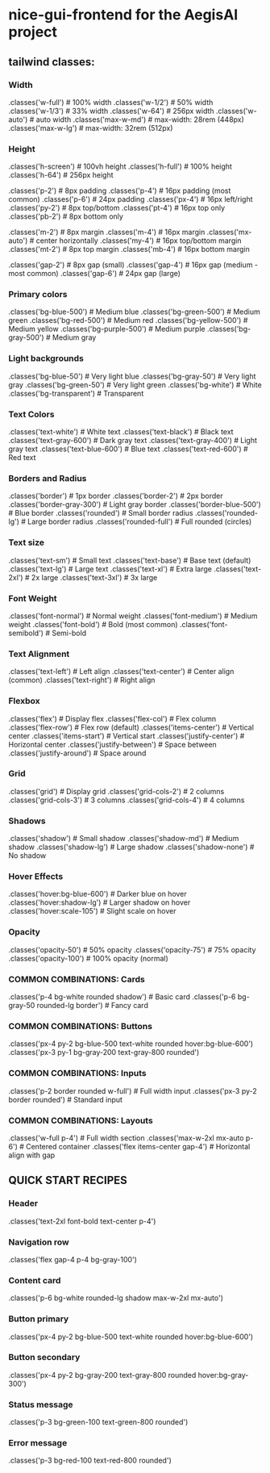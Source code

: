 # nice-gui-frontend for the AegisAI project

## tailwind classes:
### Width
.classes('w-full')        # 100% width
.classes('w-1/2')         # 50% width  
.classes('w-1/3')         # 33% width
.classes('w-64')          # 256px width
.classes('w-auto')        # auto width
.classes('max-w-md')      # max-width: 28rem (448px)
.classes('max-w-lg')      # max-width: 32rem (512px)

### Height
.classes('h-screen')      # 100vh height
.classes('h-full')        # 100% height
.classes('h-64')          # 256px height

.classes('p-2')           # 8px padding
.classes('p-4')           # 16px padding (most common)
.classes('p-6')           # 24px padding
.classes('px-4')          # 16px left/right
.classes('py-2')          # 8px top/bottom
.classes('pt-4')          # 16px top only
.classes('pb-2')          # 8px bottom only

.classes('m-2')           # 8px margin
.classes('m-4')           # 16px margin
.classes('mx-auto')       # center horizontally
.classes('my-4')          # 16px top/bottom margin
.classes('mt-2')          # 8px top margin
.classes('mb-4')          # 16px bottom margin

.classes('gap-2')         # 8px gap (small)
.classes('gap-4')         # 16px gap (medium - most common)
.classes('gap-6')         # 24px gap (large)

### Primary colors
.classes('bg-blue-500')   # Medium blue
.classes('bg-green-500')  # Medium green
.classes('bg-red-500')    # Medium red
.classes('bg-yellow-500') # Medium yellow
.classes('bg-purple-500') # Medium purple
.classes('bg-gray-500')   # Medium gray

### Light backgrounds
.classes('bg-blue-50')    # Very light blue
.classes('bg-gray-50')    # Very light gray
.classes('bg-green-50')   # Very light green
.classes('bg-white')      # White
.classes('bg-transparent') # Transparent

### Text Colors
.classes('text-white')     # White text
.classes('text-black')     # Black text
.classes('text-gray-600')  # Dark gray text
.classes('text-gray-400')  # Light gray text
.classes('text-blue-600')  # Blue text
.classes('text-red-600')   # Red text

### Borders and Radius
.classes('border')         # 1px border
.classes('border-2')       # 2px border
.classes('border-gray-300') # Light gray border
.classes('border-blue-500') # Blue border
.classes('rounded')        # Small border radius
.classes('rounded-lg')     # Large border radius
.classes('rounded-full')   # Full rounded (circles)

### Text size
.classes('text-sm')        # Small text
.classes('text-base')      # Base text (default)
.classes('text-lg')        # Large text
.classes('text-xl')        # Extra large
.classes('text-2xl')       # 2x large
.classes('text-3xl')       # 3x large

### Font Weight
.classes('font-normal')    # Normal weight
.classes('font-medium')    # Medium weight
.classes('font-bold')      # Bold (most common)
.classes('font-semibold')  # Semi-bold

### Text Alignment
.classes('text-left')      # Left align
.classes('text-center')    # Center align (common)
.classes('text-right')     # Right align

### Flexbox
.classes('flex')           # Display flex
.classes('flex-col')       # Flex column
.classes('flex-row')       # Flex row (default)
.classes('items-center')   # Vertical center
.classes('items-start')    # Vertical start
.classes('justify-center') # Horizontal center
.classes('justify-between') # Space between
.classes('justify-around')  # Space around

### Grid
.classes('grid')           # Display grid
.classes('grid-cols-2')    # 2 columns
.classes('grid-cols-3')    # 3 columns
.classes('grid-cols-4')    # 4 columns

### Shadows
.classes('shadow')         # Small shadow
.classes('shadow-md')      # Medium shadow
.classes('shadow-lg')      # Large shadow
.classes('shadow-none')    # No shadow

### Hover Effects
.classes('hover:bg-blue-600')    # Darker blue on hover
.classes('hover:shadow-lg')      # Larger shadow on hover
.classes('hover:scale-105')      # Slight scale on hover

### Opacity
.classes('opacity-50')     # 50% opacity
.classes('opacity-75')     # 75% opacity
.classes('opacity-100')    # 100% opacity (normal)

### COMMON COMBINATIONS: Cards
.classes('p-4 bg-white rounded shadow')  # Basic card
.classes('p-6 bg-gray-50 rounded-lg border')  # Fancy card

### COMMON COMBINATIONS: Buttons
.classes('px-4 py-2 bg-blue-500 text-white rounded hover:bg-blue-600')
.classes('px-3 py-1 bg-gray-200 text-gray-800 rounded')

### COMMON COMBINATIONS: Inputs
.classes('p-2 border rounded w-full')    # Full width input
.classes('px-3 py-2 border rounded')     # Standard input

### COMMON COMBINATIONS: Layouts
.classes('w-full p-4')                   # Full width section
.classes('max-w-2xl mx-auto p-6')        # Centered container
.classes('flex items-center gap-4')      # Horizontal align with gap


## QUICK START RECIPES
### Header
.classes('text-2xl font-bold text-center p-4')

### Navigation row
.classes('flex gap-4 p-4 bg-gray-100')

### Content card  
.classes('p-6 bg-white rounded-lg shadow max-w-2xl mx-auto')

### Button primary
.classes('px-4 py-2 bg-blue-500 text-white rounded hover:bg-blue-600')

### Button secondary
.classes('px-4 py-2 bg-gray-200 text-gray-800 rounded hover:bg-gray-300')

### Status message
.classes('p-3 bg-green-100 text-green-800 rounded')

### Error message  
.classes('p-3 bg-red-100 text-red-800 rounded')
